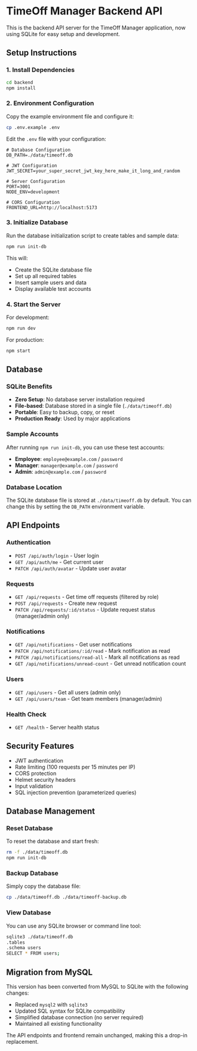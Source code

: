 # TimeOff Manager Backend API

This is the backend API server for the TimeOff Manager application, now using SQLite for easy setup and development.

## Setup Instructions

### 1. Install Dependencies
```bash
cd backend
npm install
```

### 2. Environment Configuration
Copy the example environment file and configure it:
```bash
cp .env.example .env
```

Edit the `.env` file with your configuration:
```env
# Database Configuration
DB_PATH=./data/timeoff.db

# JWT Configuration
JWT_SECRET=your_super_secret_jwt_key_here_make_it_long_and_random

# Server Configuration
PORT=3001
NODE_ENV=development

# CORS Configuration
FRONTEND_URL=http://localhost:5173
```

### 3. Initialize Database
Run the database initialization script to create tables and sample data:
```bash
npm run init-db
```

This will:
- Create the SQLite database file
- Set up all required tables
- Insert sample users and data
- Display available test accounts

### 4. Start the Server

For development:
```bash
npm run dev
```

For production:
```bash
npm start
```

## Database

### SQLite Benefits
- **Zero Setup**: No database server installation required
- **File-based**: Database stored in a single file (`./data/timeoff.db`)
- **Portable**: Easy to backup, copy, or reset
- **Production Ready**: Used by major applications

### Sample Accounts
After running `npm run init-db`, you can use these test accounts:

- **Employee**: `employee@example.com` / `password`
- **Manager**: `manager@example.com` / `password`  
- **Admin**: `admin@example.com` / `password`

### Database Location
The SQLite database file is stored at `./data/timeoff.db` by default. You can change this by setting the `DB_PATH` environment variable.

## API Endpoints

### Authentication
- `POST /api/auth/login` - User login
- `GET /api/auth/me` - Get current user
- `PATCH /api/auth/avatar` - Update user avatar

### Requests
- `GET /api/requests` - Get time off requests (filtered by role)
- `POST /api/requests` - Create new request
- `PATCH /api/requests/:id/status` - Update request status (manager/admin only)

### Notifications
- `GET /api/notifications` - Get user notifications
- `PATCH /api/notifications/:id/read` - Mark notification as read
- `PATCH /api/notifications/read-all` - Mark all notifications as read
- `GET /api/notifications/unread-count` - Get unread notification count

### Users
- `GET /api/users` - Get all users (admin only)
- `GET /api/users/team` - Get team members (manager/admin)

### Health Check
- `GET /health` - Server health status

## Security Features

- JWT authentication
- Rate limiting (100 requests per 15 minutes per IP)
- CORS protection
- Helmet security headers
- Input validation
- SQL injection prevention (parameterized queries)

## Database Management

### Reset Database
To reset the database and start fresh:
```bash
rm -f ./data/timeoff.db
npm run init-db
```

### Backup Database
Simply copy the database file:
```bash
cp ./data/timeoff.db ./data/timeoff-backup.db
```

### View Database
You can use any SQLite browser or command line tool:
```bash
sqlite3 ./data/timeoff.db
.tables
.schema users
SELECT * FROM users;
```

## Migration from MySQL

This version has been converted from MySQL to SQLite with the following changes:
- Replaced `mysql2` with `sqlite3`
- Updated SQL syntax for SQLite compatibility
- Simplified database connection (no server required)
- Maintained all existing functionality

The API endpoints and frontend remain unchanged, making this a drop-in replacement.